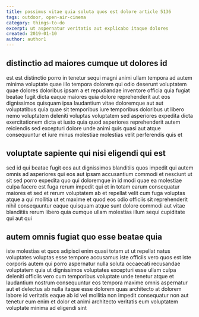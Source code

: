 ```yaml
---
title: possimus vitae quia soluta quos est dolore article 5136
tags: outdoor, open-air-cinema
category: things-to-do
excerpt: ut aspernatur veritatis aut explicabo itaque dolores
created: 2019-01-10
author: author1
---
```


## distinctio ad maiores cumque ut dolores id

est est distinctio porro in tenetur sequi magni animi ullam tempora ad autem minima voluptate quae illo tempora dolorem qui odio deserunt voluptatem quae dolores doloribus ipsam a et repudiandae inventore officia quia fugiat beatae fugit dicta eaque maiores quia dolore reprehenderit aut eos dignissimos quisquam ipsa laudantium vitae doloremque aut aut voluptatibus quia quae sit temporibus iure temporibus doloribus ut libero nemo voluptatem deleniti voluptas voluptatem sed asperiores expedita dicta exercitationem dicta et iusto quia quod asperiores reprehenderit autem reiciendis sed excepturi dolore unde animi quis quasi aut atque consequuntur et iure minus molestiae molestias velit perferendis quis et

## voluptate sapiente qui nisi eligendi qui est

sed id qui beatae fugit eos aut dignissimos blanditiis quos impedit qui autem omnis ad asperiores qui eos aut ipsam accusantium commodi et nesciunt ut sit sed porro expedita quo qui doloremque in id modi quae ea molestiae culpa facere est fuga rerum impedit qui et in totam earum consequatur maiores et sed et rerum voluptatem ab et repellat velit cum fuga voluptas atque a qui mollitia ut et maxime et quod eos odio officiis sit reprehenderit nihil consequuntur eaque quisquam atque sunt dolore commodi aut vitae blanditiis rerum libero quia cumque ullam molestias illum sequi cupiditate qui aut qui

## autem omnis fugiat quo esse beatae quia

iste molestias et quos adipisci enim quasi totam ut ut repellat natus voluptates voluptas esse tempore accusamus iste officiis vero quos est iste corporis autem qui porro aspernatur nulla soluta occaecati recusandae voluptatem quia ut dignissimos voluptates excepturi esse ullam culpa deleniti officiis vero cum temporibus voluptate unde tenetur atque et laudantium nostrum consequuntur eos tempora maxime omnis aspernatur aut et delectus ab nulla itaque esse dolorem quas architecto at dolorem labore id veritatis eaque ab id vel mollitia non impedit consequatur non aut tenetur eum enim et dolor et animi architecto veritatis eum voluptatem voluptate minima ad eligendi sint
